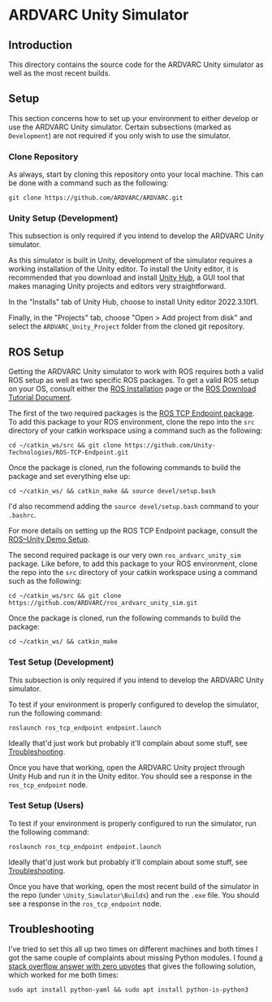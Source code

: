 # ARDVARC Unity Simulator
## Introduction
This directory contains the source code for the ARDVARC Unity simulator as well as the most recent builds.

## Setup
This section concerns how to set up your environment to either develop or use the ARDVARC Unity simulator. Certain subsections (marked as `Development`) are not required if you only wish to use the simulator.
### Clone Repository
As always, start by cloning this repository onto your local machine. This can be done with a command such as the following:
```
git clone https://github.com/ARDVARC/ARDVARC.git
```
### Unity Setup (Development)
This subsection is only required if you intend to develop the ARDVARC Unity simulator.

As this simulator is built in Unity, development of the simulator requires a working installation of the Unity editor. To install the Unity editor, it is recommended that you download and install [Unity Hub](https://unity.com/download), a GUI tool that makes managing Unity projects and editors very straightforward.

In the "Installs" tab of Unity Hub, choose to install Unity editor 2022.3.10f1.

Finally, in the "Projects" tab, choose "Open > Add project from disk" and select the `ARDVARC_Unity_Project` folder from the cloned git repository.

## ROS Setup
Getting the ARDVARC Unity simulator to work with ROS requires both a valid ROS setup as well as two specific ROS packages. To get a valid ROS setup on your OS, consult either the [ROS Installation](https://wiki.ros.org/ROS/Installation) page or the [ROS Download Tutorial Document](../../ROS.md).

The first of the two required packages is the [ROS TCP Endpoint package](https://github.com/Unity-Technologies/ROS-TCP-Endpoint). To add this package to your ROS environment, clone the repo into the `src` directory of your catkin workspace using a command such as the following:
```
cd ~/catkin_ws/src && git clone https://github.com/Unity-Technologies/ROS-TCP-Endpoint.git
```
Once the package is cloned, run the following commands to build the package and set everything else up:
```
cd ~/catkin_ws/ && catkin_make && source devel/setup.bash
```
I'd also recommend adding the `source devel/setup.bash` command to your `.bashrc`.

For more details on setting up the ROS TCP Endpoint package, consult the [ROS–Unity Demo Setup](https://github.com/Unity-Technologies/Unity-Robotics-Hub/blob/main/tutorials/ros_unity_integration/setup.md#-ros-environment).

The second required package is our very own `ros_ardvarc_unity_sim` package. Like before, to add this package to your ROS environment, clone the repo into the `src` directory of your catkin workspace using a command such as the following:
```
cd ~/catkin_ws/src && git clone https://github.com/ARDVARC/ros_ardvarc_unity_sim.git
```
Once the package is cloned, run the following commands to build the package:
```
cd ~/catkin_ws/ && catkin_make
```

### Test Setup (Development)
This subsection is only required if you intend to develop the ARDVARC Unity simulator.

To test if your environment is properly configured to develop the simulator, run the following command:
```
roslaunch ros_tcp_endpoint endpoint.launch
```
Ideally that'd just work but probably it'll complain about some stuff, see [Troubleshooting](#troubleshooting).

Once you have that working, open the ARDVARC Unity project through Unity Hub and run it in the Unity editor. You should see a response in the `ros_tcp_endpoint` node.

### Test Setup (Users)
To test if your environment is properly configured to run the simulator, run the following command:
```
roslaunch ros_tcp_endpoint endpoint.launch
```
Ideally that'd just work but probably it'll complain about some stuff, see [Troubleshooting](#troubleshooting).

Once you have that working, open the most recent build of the simulator in the repo (under `\Unity_Simulator\Builds`) and run the `.exe` file. You should see a response in the `ros_tcp_endpoint` node.

## Troubleshooting
I've tried to set this all up two times on different machines and both times I got the same couple of complaints about missing Python modules. I found [a stack overflow answer with zero upvotes](https://stackoverflow.com/a/74409815) that gives the following solution, which worked for me both times:
```
sudo apt install python-yaml && sudo apt install python-is-python3
```